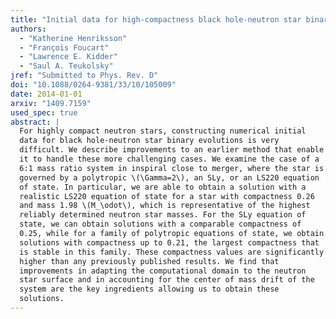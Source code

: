 ```yaml
---
title: "Initial data for high-compactness black hole-neutron star binaries"
authors:
  - "Katherine Henriksson"
  - "François Foucart"
  - "Lawrence E. Kidder"
  - "Saul A. Teukolsky"
jref: "Submitted to Phys. Rev. D"
doi: "10.1088/0264-9381/33/10/105009"
date: 2014-01-01
arxiv: "1409.7159"
used_spec: true
abstract: |
  For highly compact neutron stars, constructing numerical initial
  data for black hole-neutron star binary evolutions is very
  difficult. We describe improvements to an earlier method that enable
  it to handle these more challenging cases. We examine the case of a
  6:1 mass ratio system in inspiral close to merger, where the star is
  governed by a polytropic \(\Gamma=2\), an SLy, or an LS220 equation
  of state. In particular, we are able to obtain a solution with a
  realistic LS220 equation of state for a star with compactness 0.26
  and mass 1.98 \(M_\odot\), which is representative of the highest
  reliably determined neutron star masses. For the SLy equation of
  state, we can obtain solutions with a comparable compactness of
  0.25, while for a family of polytropic equations of state, we obtain
  solutions with compactness up to 0.21, the largest compactness that
  is stable in this family. These compactness values are significantly
  higher than any previously published results. We find that
  improvements in adapting the computational domain to the neutron
  star surface and in accounting for the center of mass drift of the
  system are the key ingredients allowing us to obtain these
  solutions.
---
```

